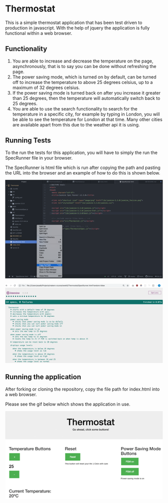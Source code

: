 # Thermostat

This is a simple thermostat application that has been test driven to production in javascript. With the help of jquery the application is fully functional within a web browser.

## Functionality

1. You are able to increase and decrease the temperature on the page, asynchronously, that is to say you can be done without refreshing the page.
2. The power saving mode, which is turned on by default, can be turned off to increase the temperature to above 25 degrees celsius, up to a maximum of 32 degrees celsius.
3. If the power saving mode is turned back on after you increase it greater than 25 degrees, then the temperature will automatically switch back to 25 degrees.
4. You are able to use the search functionality to search for the temperature in a specific city, for example by typing in London, you will be able to see the temperature for London at that time. Many other cities are available apart from this due to the weather api it is using.

## Running Tests

To the run the tests for this application, you will have to simply the run the SpecRunner file in your browser.

The SpecRunner is html file which is run after copying the path and pasting the URL into the browser and an example of how to do this is shown below.

![](assets/README-98aebe51.png)

![](assets/README-6bddf6ab.png)

## Running the application

After forking or cloning the repository, copy the file path for index.html into a web browser.

Please see the gif below which shows the application in use.

![alt text](wy33enuqSf.gif)
